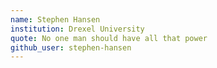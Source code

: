 ```yaml
---
name: Stephen Hansen
institution: Drexel University
quote: No one man should have all that power
github_user: stephen-hansen
---
```

